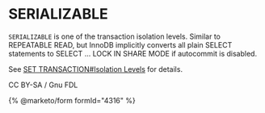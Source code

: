 
# SERIALIZABLE

`SERIALIZABLE` is one of the transaction isolation levels. Similar to REPEATABLE READ, but InnoDB implicitly converts all plain SELECT statements to SELECT ... LOCK IN SHARE MODE if autocommit is disabled.


See [SET TRANSACTION#Isolation Levels](set-transaction.md#isolation-levels) for details.


CC BY-SA / Gnu FDL


{% @marketo/form formId="4316" %}
